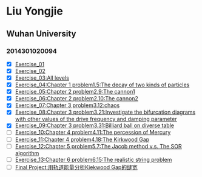 # Liu Yongjie
## Wuhan University
### 2014301020094

> 
- [x] [Exercise_01](https://www.zybuluo.com/mdeditor#498195)  
- [x] [Exercise_02](https://github.com/LiuYongJie2014301020094/computational_physics_N2014301020094/blob/master/Exercise-2.py)
- [x] [Exercise_03:All levels](https://github.com/LiuYongJie2014301020094/computational_physics_N2014301020094/blob/master/Ex_03.md)  
- [x] [Exercise_04:Chapter 1 problem1.5:The decay of two kinds of particles](https://www.zybuluo.com/LiuYongJie/note/525363)  
- [x] [Exercise_05:Chapter 2 problem2.9:The cannon1](https://www.zybuluo.com/LiuYongJie/note/533809)  
- [x] [Exercise_06:Chapter 2 problem2.10:The cannon2](https://www.zybuluo.com/LiuYongJie/note/542067)  
- [x] [Exercise_07:Chapter 3 problem3.12:chaos](https://www.zybuluo.com/LiuYongJie/note/549825)  
- [x] [Exercise_08:Chapter 3 problem3.21:Investigate the bifurcation diagrams  with other values of the drive frequency and damping parameter](https://www.zybuluo.com/LiuYongJie/note/565537)  
- [x] [Exercise_09:Chapter 3 problem3.31:Billiard ball on diverse table](https://www.zybuluo.com/LiuYongJie/note/573435)  
- [ ] [Exercise_10:Chapter 4 problem4.11:The percession of Mercury]()  
- [ ] [Exercise_11:Chapter 4 problem4.18:The Kirkwood Gap]()  
- [ ] [Exercise_12:Chapter 5 problem5.7:The Jacob method v.s. The SOR algorithm]()  
- [ ] [Exercise_13:Chapter 6 problem6.15:The realistic string problem]()  
- [ ] [Final Project:用轨道能量分析Kiekwood Gap的缝宽]()  
